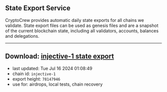## State Export Service
CryptoCrew provides automatic daily state exports for all chains we validate. State export files can be used as genesis files and are a snapshot of the current blockchain state, including all validators, accounts, balances and delegations.

---
**Download: [injective-1 state export](https://dl-eu2.ccvalidators.com/SERVICE/injective/injective-1_export_78147946.json)**
---

- last updated: Tue Jul 16 2024 01:08:49
- chain id: `injective-1`
- export height: `78147946`
- use for: airdrops, local tests, chain recovery
